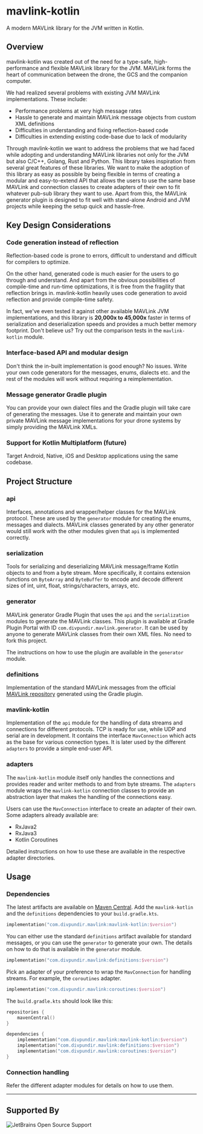 # mavlink-kotlin

A modern MAVLink library for the JVM written in Kotlin.

## Overview

mavlink-kotlin was created out of the need for a type-safe, high-performance and flexible MAVLink library for the JVM.
MAVLink forms the heart of communication between the drone, the GCS and the companion computer.

We had realized several problems with existing JVM MAVLink implementations. These include:
- Performance problems at very high message rates
- Hassle to generate and maintain MAVLink message objects from custom XML definitions
- Difficulties in understanding and fixing reflection-based code
- Difficulties in extending existing code-base due to lack of modularity

Through mavlink-kotlin we want to address the problems that we had faced while adopting and understanding MAVLink
libraries not only for the JVM but also C/C++, Golang, Rust and Python. This library takes inspiration from several
great features of these libraries. We want to make the adoption of this library as easy as possible by being flexible in
terms of creating a modular and easy-to-extend API that allows the users to use the same base MAVLink and connection
classes to create adapters of their own to fit whatever pub-sub library they want to use. Apart from this, the MAVLink
generator plugin is designed to fit well with stand-alone Android and JVM projects while keeping the setup quick and
hassle-free.

## Key Design Considerations

### Code generation instead of reflection
Reflection-based code is prone to errors, difficult to understand and difficult for compilers to optimize.

On the other hand, generated code is much easier for the users to go through and understand. And apart from the obvious
possibilities of compile-time and run-time optimizations, it is free from the fragility that reflection brings in.
mavlink-kotlin heavily uses code generation to avoid reflection and provide compile-time safety.

In fact, we've even tested it against other available MAVLink JVM implementations, and this library is **20,000x to
45,000x** faster in terms of serialization and deserialization speeds and provides a much better memory footprint. Don't
believe us? Try out the comparison tests in the `mavlink-kotlin` module.

### Interface-based API and modular design
Don't think the in-built implementation is good enough? No issues. Write your own code generators for the messages,
enums, dialects etc. and the rest of the modules will work without requiring a reimplementation.

### Message generator Gradle plugin
You can provide your own dialect files and the Gradle plugin will take care of generating the messages. Use it to
generate and maintain your own private MAVLink message implementations for your drone systems by simply providing the
MAVLink XMLs.

### Support for Kotlin Multiplatform (future)
Target Android, Native, iOS and Desktop applications using the same codebase.

## Project Structure

### api
Interfaces, annotations and wrapper/helper classes for the MAVLink protocol. These are used by the `generator` module
for creating the enums, messages and dialects. MAVLink classes generated by any other generator would still work with
the other modules given that `api` is implemented correctly. 

### serialization
Tools for serializing and deserializing MAVLink message/frame Kotlin objects to and from a byte stream. More
specifically, it contains extension functions on `ByteArray` and `ByteBuffer` to encode and decode different sizes of
int, uint, float, strings/characters, arrays, etc.

### generator
MAVLink generator Gradle Plugin that uses the `api` and the `serialization` modules to generate the MAVLink classes. 
This plugin is available at Gradle Plugin Portal with ID `com.divpundir.mavlink.generator`. It can be used by anyone
to generate MAVLink classes from their own XML files. No need to fork this project.

The instructions on how to use the plugin are available in the `generator` module.

### definitions
Implementation of the standard MAVLink messages from the official
[MAVLink repository](https://github.com/mavlink/mavlink) generated using the Gradle plugin.

### mavlink-kotlin
Implementation of the `api` module for the handling of data streams and connections for different protocols. TCP is
ready for use, while UDP and serial are in development. It contains the interface `MavConnection` which acts as the base
for various connection types. It is later used by the different `adapters` to provide a simple end-user API.

### adapters
The `mavlink-kotlin` module itself only handles the connections and provides reader and writer methods to and from byte
streams. The `adapters` module wraps the `mavlink-kotlin` connection classes to provide an abstraction layer that makes
the handling of the connections easy.

Users can use the `MavConnection` interface to create an adapter of their own. Some adapters already available are:
- RxJava2
- RxJava3
- Kotlin Coroutines

Detailed instructions on how to use these are available in the respective adapter directories.

## Usage

### Dependencies
The latest artifacts are available on [Maven Central](https://central.sonatype.com/namespace/com.divpundir.mavlink).
Add the `mavlink-kotlin` and the `definitions` dependencies to your `build.gradle.kts`.

```kotlin
implementation("com.divpundir.mavlink:mavlink-kotlin:$version")
```

You can either use the standard `definitions` artifact available for standard messages, or you can use the `generator`
to generate your own. The details on how to do that is available in the `generator` module.

```kotlin
implementation("com.divpundir.mavlink:definitions:$version")
```

Pick an adapter of your preference to wrap the `MavConnection` for handling streams. For example, the `coroutines`
adapter.

```kotlin
implementation("com.divpundir.mavlink:coroutines:$version")
```

The `build.gradle.kts` should look like this:

```kotlin
repositories {
    mavenCentral()
}

dependencies { 
    implementation("com.divpundir.mavlink:mavlink-kotlin:$version")
    implementation("com.divpundir.mavlink:definitions:$version")
    implementation("com.divpundir.mavlink:coroutines:$version")
}
```

### Connection handling
Refer the different adapter modules for details on how to use them.

---

## Supported By

![JetBrains Open Source Support](https://resources.jetbrains.com/storage/products/company/brand/logos/jb_beam.svg)
